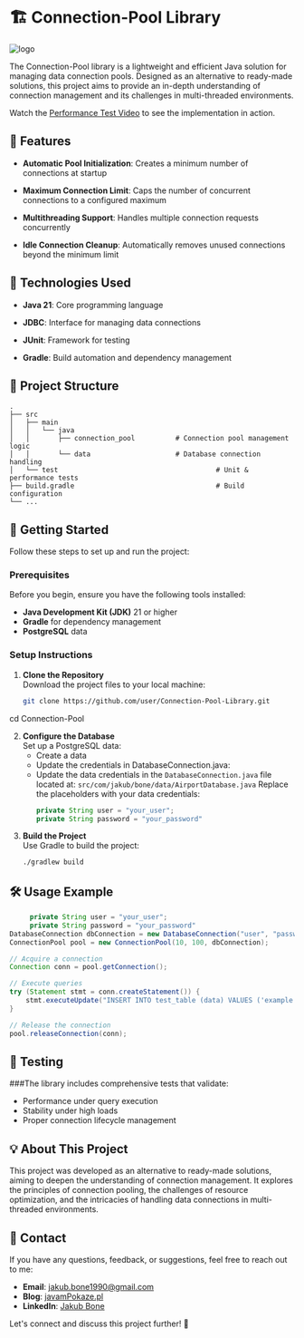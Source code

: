 # 🏗️ Connection-Pool Library
![logo](https://github.com/user-attachments/assets/1a14ee27-2dcd-4644-8484-c922b6d7a878)

The Connection-Pool library is a lightweight and efficient Java solution for managing data connection pools. 
Designed as an alternative to ready-made solutions, this project aims to provide an in-depth understanding of 
connection management and its challenges in multi-threaded environments.

Watch the [Performance Test Video](https://www.youtube.com/watch?v=FgS-QVvKML4) to see the implementation in action.


## 🎯 Features

- **Automatic Pool Initialization**: Creates a minimum number of connections at startup

- **Maximum Connection Limit**: Caps the number of concurrent connections to a configured maximum

- **Multithreading Support**: Handles multiple connection requests concurrently

- **Idle Connection Cleanup**: Automatically removes unused connections beyond the minimum limit


## 🚀 Technologies Used

- **Java 21**: Core programming language 

- **JDBC**: Interface for managing data connections

- **JUnit**: Framework for testing

- **Gradle**: Build automation and dependency management


## 📂 Project Structure

```
.
├── src
│   ├── main
│   │   └── java
│   │       ├── connection_pool          # Connection pool management logic
│   │       └── data                     # Database connection handling                               
│   └── test                                       # Unit & performance tests
├── build.gradle                                   # Build configuration
└── ...  
``` 


## 🚀 Getting Started

Follow these steps to set up and run the project:

### Prerequisites

Before you begin, ensure you have the following tools installed:
- **Java Development Kit (JDK)** 21 or higher
- **Gradle** for dependency management
- **PostgreSQL** data

### Setup Instructions

1. **Clone the Repository**  
   Download the project files to your local machine:
   ```bash
   git clone https://github.com/user/Connection-Pool-Library.git
  cd Connection-Pool

2. **Configure the Database**  
   Set up a PostgreSQL data:
   - Create a data
   - Update the credentials in DatabaseConnection.java:
   - Update the data credentials in the `DatabaseConnection.java` file located at:
     `src/com/jakub/bone/data/AirportDatabase.java`
     Replace the placeholders with your data credentials:
     ```java
     private String user = "your_user";
     private String password = "your_password"

3. **Build the Project**   
   Use Gradle to build the project:
   ```bash
   ./gradlew build

## 🛠️ Usage Example

```java
     private String user = "your_user";
     private String password = "your_password"
DatabaseConnection dbConnection = new DatabaseConnection("user", "password", "data", 5432);
ConnectionPool pool = new ConnectionPool(10, 100, dbConnection);

// Acquire a connection
Connection conn = pool.getConnection();

// Execute queries
try (Statement stmt = conn.createStatement()) {
    stmt.executeUpdate("INSERT INTO test_table (data) VALUES ('example');");
}

// Release the connection
pool.releaseConnection(conn);
```

## 🧪 Testing

###The library includes comprehensive tests that validate:

- Performance under query execution
- Stability under high loads
- Proper connection lifecycle management

## 💡 About This Project

This project was developed as an alternative to ready-made solutions, aiming to deepen the understanding
of connection management. It explores the principles of connection pooling, the challenges of resource optimization,
and the intricacies of handling data connections in multi-threaded environments.

## 📧 Contact

If you have any questions, feedback, or suggestions, feel free to reach out to me:

- **Email**: [jakub.bone1990@gmail.com](mailto:jakub.bone1990@gmail,com)
- **Blog**: [javamPokaze.pl](https://javampokaze.pl)  
- **LinkedIn**: [Jakub Bone](https://www.linkedin.com/in/jakub-bone)  

Let's connect and discuss this project further! 🚀
















